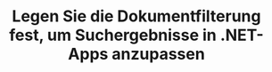 ---
############################# Static ############################
layout: "auto-gen-gist"
draft: false
path: "de/search/net/filters/ppsm/"
otherformats: PDF DOC DOT DOCX DOCM DOTX DOTM TXT ODT OTT RTF XLS XLT XLSX XLSM XLSB XLTX XLTM XLA XLAM ODS OTS CSV TSV XML PPT PPS POT PPTX PPTM POTX POTM ODP PST OST EML EMLX MSG ONE ZIP XHTML MHTML MD CHM EPUB  FB2 

############################# Head ############################
head_title: "Passen Sie die Suchergebnisse an, indem Sie die Dokumentfilterung in .NET-Apps festlegen"
head_description: "GroupDocs.Search .NET API ermöglicht Softwareentwicklern, PPSM Documents-Dokumente zu durchsuchen und die Suchergebnisse anzupassen, indem sie die Dokumentfilterung in .NET-Apps anwenden."

############################# Header ############################
title: "Legen Sie die Dokumentfilterung fest, um Suchergebnisse in .NET-Apps anzupassen"
description: "Die .NET-API von GroupDocs.Search hilft Softwarefachleuten, Suchfunktionen für Dokumente hinzuzufügen und Suchergebnisse anzupassen, indem sie die Dokumentfilterung in ihren .NET-Apps anwenden."

######################### Download Button #######################
button:
    enable: true

############################# About ############################
about:
    enable: true
    title: "Wie wende ich die Dokumentfilterung im Suchergebnis über .NET an?"
    content: |
      Das Filtern ist eine sehr nützliche Technik, mit der Benutzer die Funktionalität überprüfen und verarbeiten können. Die Dokumentenfilterung bietet Benutzern eine einfache Möglichkeit, durch ihre Ergebnisse zu navigieren und zu finden, wonach sie suchen. Es gibt Benutzern auch die Möglichkeit, ihre Suche auf einen bestimmten Abschnitt oder einen bestimmten Dokumenttyp zu beschränken. GroupDocs.Search für .NET ist eine funktionsreiche Hochleistungs-API für die Dokumentensuche, die es Softwareentwicklern ermöglicht, Anwendungen zu erstellen, die eine Textsuche und Indexierung ermöglichen. Es unterstützt einige der gängigsten Dokumentenformate wie PDF, HTML, Outlook-E-Mail, Microsoft Office Word, Excel-Arbeitsblätter, PowerPoint-Präsentationen, Outlook MSG, PST und viele mehr. Die API unterstützt die Einstellung der Dokumentenablage für Suchergebnisse vollständig. Sie können verschiedene Arten von Filern verwenden, um Ihre Suchergebnisse anzupassen, z. B. Dateipfadfilter, Dateierweiterungsfilter, Attributfilter und viele mehr. Es ist auch möglich, Suchdokumentfilter zu kombinieren, indem Sie die booleschen Operatoren AND, OR & NOT usw. verwenden.

############################# content ############################
steps:
    enable: true
    block:
    - title_left: "Legen Sie den Dokumentfilter bei der Suche nach PPSM-Dokumenten über .NET fest"
      content_left: |
       GroupDocs.Search .NET API hilft Softwareentwicklern, Suchfunktionen in ihre .NET-Anwendung einzufügen. Das folgende .NET-Codebeispiel zeigt, wie Dokumentfilter beim Durchsuchen verschiedener Arten von Dokumenten mit nur wenigen Codezeilen angewendet werden.

      title_right: "Dokumentfilter beim Durchsuchen von PPSM Dokumenten anwenden"
      content_right: |
       * Zuerst müssen Sie den Pfad zum Indexordner und Dokumentenordner angeben.
        * Erstellen eines Index im angegebenen Ordner durch Aufrufen der Instanz der Klasse [Index](https://apireference.groupdocs.com/search/net/groupdocs.search/index/constructors/2).
        * Indexieren von Dokumenten aus dem angegebenen Ordner durch Aufrufen der Methode [Search](https://apireference.groupdocs.com/search/net/groupdocs.search/index/methods/search).
        * Erstellen eines Suchoptionsobjekts [SearchOptions](https://apireference.groupdocs.com/search/net/groupdocs.search.options/searchoptions)
        * Dokumentfilter durch Aufruf von [SearchDocumentFilter](https://apireference.groupdocs.com/search/net/groupdocs.search.options/searchoptions/properties/searchdocumentfilter) setzen
        * Suche starten und Suchergebnisse anzeigen
        
      gisthash: "77cafabe4e9c9256217b4326e26a59d0"
      gistfile: "set_document_filter_in_search_dotnet.cs"

    - title_left: "So kombinieren Sie Suchdokumentfilter über .NET"
      content_left: |
        GroupDocs.Search for .NET ermöglicht Softwareprogrammierern, Suchdokumentfilter während der Suche zu kombinieren, um zu steuern, welche der gefundenen Dokumente als Ergebnis der Suche in der C# .NET-Anwendung zurückgegeben werden sollen. Die folgenden .NET-Codebeispiele zeigen, wie Suchdokumentfilter mit booleschen Operatoren AND, OR, NOT usw. in C#-Anwendungen kombiniert werden. 

      title_right: "Kombinieren Sie Suchdokumentfilter beim Durchsuchen von PPSM-Dateien"
      content_right: |
       * Zuerst müssen Sie den Pfad zum Indexordner und Dokumentenordner angeben.
       * Erstellen eines UND-Verbundfilters, der alle FB2- und EPUB-Dokumente zurückgibt, die das Wort „Einstein“ in ihren vollständigen Pfaden enthalten
       * Filter1 erstellen durch Aufrufen von [SearchDocumentFilter](https://apireference.groupdocs.com/search/net/groupdocs.search.options/searchoptions/properties/searchdocumentfilter)
       * Erstellen Sie filter2 durch Aufrufen von [SearchDocumentFilter](https://apireference.groupdocs.com/search/net/groupdocs.search.options/searchoptions/properties/searchdocumentfilter)
       * Kombinieren Sie Filter, indem Sie die Methode [andFilter](https://apireference.groupdocs.com/search/net/groupdocs.search.options/searchdocumentfilter/methods/createand) aufrufen
       * Erstellen eines zusammengesetzten ODER-Filters, der alle DOC-, DOCX-, PDF- und alle Dokumente zurückgibt, die das Wort Einstein in ihren vollständigen Pfaden enthalten
       * Erstellen Sie filter3 durch Aufrufen von [SearchDocumentFilter](https://apireference.groupdocs.com/search/net/groupdocs.search.options/searchoptions/properties/searchdocumentfilter)
       * Erstellen Sie filter4 durch Aufrufen von [SearchDocumentFilter](https://apireference.groupdocs.com/search/net/groupdocs.search.options/searchoptions/properties/searchdocumentfilter)
       * Kombinieren Sie Filter, indem Sie die Methode [orFilter](https://apireference.groupdocs.com/search/net/groupdocs.search.options/searchdocumentfilter/methods/createor) aufrufen
       * Erstellen eines Filters, der alle gefundenen Dokumente mit Ausnahme von TXT-Dokumenten zurückgibt
       * Erstellen Sie filter4 durch Aufrufen von [SearchDocumentFilter](https://apireference.groupdocs.com/search/net/groupdocs.search.options/searchoptions/properties/searchdocumentfilter)
       * Filtern Sie nicht, indem Sie die Methode [notFilter](https://apireference.groupdocs.com/search/net/groupdocs.search.options/searchdocumentfilter/methods/createnot) aufrufen

      gisthash: "db4efe513cbd34925231be10a992f23c"
      gistfile: "combine_document_filter_in_search_dotnet.cs"
      
    - title_left: "System Anforderungen"
      content_left: |
       GroupDocs.Search für .NET wird auf allen wichtigen Plattformen und Betriebssystemen unterstützt. Um den vollständigen Leitfaden zu den Systemanforderungen zu erhalten, besuchen Sie bitte [Systemanforderungen](https://docs.groupdocs.com/search/net/system-requirements/), bevor Sie den folgenden Code ausführen. Stellen Sie bitte sicher, dass die folgenden Voraussetzungen auf Ihrem installiert sind System:
         * Betriebssysteme: Microsoft Windows, Linux, MacOS
         * Entwicklungsumgebung: Visual Studio, Xamarin, MonoDevelop usw
         * Frameworks: .NET Framework, .NET Standard, .NET Core, Mono
         * Holen Sie sich die neueste Version von GroupDocs.Search für .NET-APIs von [NuGet](https://www.nuget.org/packages/GroupDocs.search/)
        
      title_right: "Warum GroupDocs.Assembly verwenden"
      content_right: |
        * Suchindexerstellung sowohl im Speicher als auch auf der Festplatte.
        * Möglichkeit der Indizierung aus einer Datei, einem Stream oder einer Struktur.
        * Unterstützung für die Indexierung passwortgeschützter Dokumente.
        * Unterstützung für das Zusammenführen mehrerer Indizes.
        * Dokument während der Suchindizierung filtern.
        * Unterstützung der Rechtschreibprüfung während der Suche.
        * Mischzeichen werden vollständig unterstützt
        * Kombinieren verschiedener Suchtypen in einer Suchanfrage.
        * Einfache Suche nach Wörtern und regulären Ausdrücken wird unterstützt
        * Vollständige Unterstützung von Alias-Ersetzungen in Suchanfragen.

demos:
    enable: true
        

more_formats:
    enable: true


back_to_top:
    enable: true
---